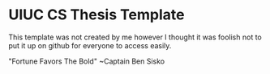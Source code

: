
# UIUC CS Thesis Template

This template was not created by me however I thought it was foolish not to put it up on github for everyone to access easily.

"Fortune Favors The Bold"
~Captain Ben Sisko
